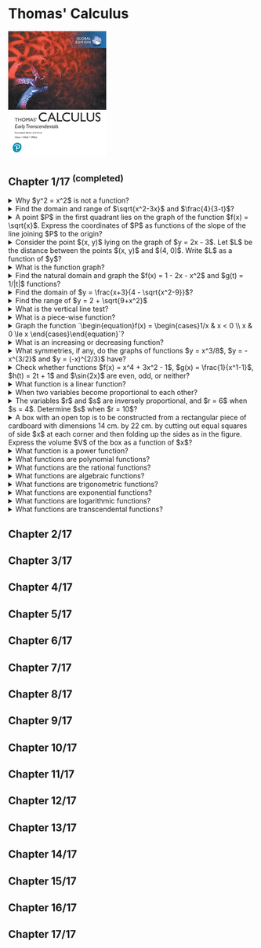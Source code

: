 # Thomas' Calculus
<img src="../covers/9781292253114.jpg" width="200"/>

## Chapter 1/17 <sup>(completed)</sup>

<details>
<summary>Why $y^2 = x^2$ is not a function?</summary>

> A function $f$ from a set $D$ to a set $Y$ is a rule that assigns a unique value $f(x)$ in $Y$ to each $x$ in $D$.
>
> The value of one variable quantity, say $y$, depends on the value of another variable quantity, which we often call $x$.
> We say that $y$ is a function of $x$ and write this symbolically as
>
> $y = f(x)$ ($y$ equals $f$ of $x$)
>
> The symbol $f$ represents the function, the letter $x$ is the **independent variable** representing the input value to $f$, and $y$ is the **dependent variable** or ouput value of $f$ at $x$.

> Origin: 1.1

> References:
---
</details>

<details>
<summary>Find the domain and range of $\sqrt{x^2-3x}$ and $\frac{4}{3-t}$?</summary>

> 

> Origin: 

> References:
---
</details>

<details>
<summary>A point $P$ in the first quadrant lies on the graph of the function $f(x) = \sqrt{x}$. Express the coordinates of $P$ as functions of the slope of the line joining $P$ to the origin?</summary>

> 

> Origin: 1.1

> References:
---
</details>

<details>
<summary>Consider the point $(x, y)$ lying on the graph of $y = 2x - 3$. Let $L$ be the distance between the points $(x, y)$ and $(4, 0)$. Write $L$ as a function of $y$?</summary>

> 

> Origin: 1.1

> References:
---
</details>

<details>
<summary>What is the function graph?</summary>

> If $f$ is a function with domain $D$, its graph consists of the points in the Cartesian plane whose coordinates are the input-output pairs for $f$.
>
> In set notation the graph is
>
> ${(x, f(x)) | x ∈ D}$

> Origin: 1.1

> References:
---
</details>

<details>
<summary>Find the natural domain and graph the $f(x) = 1 - 2x - x^2$ and $g(t) = 1/|t|$ functions?</summary>

> 

> Origin: 1.1

> References:
---
</details>

<details>
<summary>Find the domain of $y = \frac{x+3}{4 - \sqrt{x^2-9}}$?</summary>

> 

> Origin: 1.1

> References:
---
</details>

<details>
<summary>Find the range of $y = 2 + \sqrt{9+x^2}$</summary>

> 

> Origin: 1.1

> References:
---
</details>

<details>
<summary>What is the vertical line test?</summary>

> A function $f$ can have only one value $f(x)$ for each $x$ in its domain, so no vertical line can interact the graph of a function more than once.

> Origin: 1.1

> References:
---
</details>

<details>
<summary>What is a piece-wise function?</summary>

> Sometimes a function is described in pieces by using different formulas on different parts of its domain.
>
> ```math
> \begin{equation}
>   f(x) = \begin{cases}
>     1 & x ≤ 0 \\
>     x+1 & x > 0
>   \end{cases}
> \end{equation}
> ``````

> Origin: 1.1

> References:
---
</details>

<details>
<summary>Graph the function `\begin{equation}f(x) = \begin{cases}1/x & x < 0 \\ x & 0 \le x \end{cases}\end{equation}`?</summary>

> 

> Origin: 1.1

> References:
---
</details>

<details>
<summary>What is an increasing or decreasing function?</summary>

> If the graph of a function rises as you move from left to right, we say that the function is increasing.
> If the graph descends or falls as you move from left to right, the function is decreasing.
>
> Let $f$ be a function defined on an interval $I$ and let $x_1$ and $x_2$ be two distinct points in $I$.
>
> 1. if $f(x_2) > f(x_1)$ whenever $x_1 < x_2$, then $f(x)$ is said to be **increasing** on $I$.
> 2. if $f(x_2) < f(x_1)$ whenever $x_1 < x_2$, then $f(x)$ is said to be **decreasing** on $I$.

> Origin: 1.1

> References:
---
</details>

<details>
<summary>What symmetries, if any, do the graphs of functions $y = x^3/8$, $y = -x^{3/2}$ and $y = (-x)^{2/3}$ have?</summary>

> 

> Origin: 1.1

> References:
---
</details>

<details>
<summary>Check whether functions $f(x) = x^4 + 3x^2 - 1$, $g(x) = \frac{1}{x^1-1}$, $h(t) = 2t + 1$ and $\sin{2x}$ are even, odd, or neither?</summary>

> A function $y = f(x)$ is an even function of $x$ if $f(-x) = f(x)$, odd function of $x$ if $f(-x) = -f(x)$, for every $x$ in the function's domain.
>
> The graph of an even function is symmetric about the $y$ axis, and the graph of an odd function is symmetric about the origin.

> Origin: 1.1

> References:
---
</details>

<details>
<summary>What function is a linear function?</summary>

> A function of the form $f(x) = mx+b$, where $m$ and $b$ are fixed constants, is called a linear function.
>
> The function $f(x) = x$ where $m = 1$ and $b = 0$ is called the identity function.

> Origin: 1.1

> References:
---
</details>

<details>
<summary>When two variables become proportional to each other?</summary>

> Two variables $y$ and $x$ are **proportional** to one another if one is always a constant multiple of the other.
>
> $y = kx$ for some nonzero constant $k$
>
> If the variable $y$ is proportional to the reciprocal $1/x$, then it is said that $y$ is **inversely proportional** to $x$.

> Origin: 1.1

> References:
---
</details>

<details>
<summary>The variables $r$ and $s$ are inversely proportional, and $r = 6$ when $s = 4$. Determine $s$ when $r = 10$?</summary>

> 

> Origin: 1.1

> References:
---
</details>

<details>
<summary>A box with an open top is to be constructed from a rectangular piece of cardboard with dimensions 14 cm. by 22 cm. by cutting out equal squares of side $x$ at each corner and then folding up the sides as in the figure. Express the volume $V$ of the box as a function of $x$?</summary>

> 

> Origin: 1.1

> References:
---
</details>

<details>
<summary>What function is a power function?</summary>

> A function $f(x) = x^n$, where $a$ is a constant, is called a **power function**.

> Origin: 1.1

> References:
---
</details>

<details>
<summary>What functions are polynomial functions?</summary>

> A function $p$ is a **polynomial** if
>
> ```math
> \begin{equation}
>   p(x) = a_nx^n + a_(n-1)x^(n-1) + ... + a_1x + a_0
> \end{equation}
> ``````
>
> where $n$ is a nonnegative integer and the numbers $a_0,a_1,a_2,...,a_n$ are real constants called the **coefficients** of the polynomial.
>
> All polynomials have domain $(-\inf,\inf)$.

> Origin: 1.1

> References:
---
</details>

<details>
<summary>What functions are the rational functions?</summary>

> A **rational function** is a quotient or ratio $f(x) = p(x)/q(x)$, where $p$ and $q$ are polynomials.
>
> ```math
> \begin{equation}
>   y &= \frac{2x^2-3}{7x+4}
>   y &= \frac{5x^2+8x-3}{3x^2+2}
>   y &= \frac{11x+2}{2x^3-1}
> \end{equation}
> ``````

> Origin: 1.1

> References:
---
</details>

<details>
<summary>What functions are algebraic functions?</summary>

> Any function constructed from polynomials using algebraic operations (addition, subtraction, multiplication, division, and taking roots) lies within the class of **algebraic functions**.
>
> All rational functions are algebraic, but also included are more complicated functions such as $y^3 - 9xy + x^3 = 0$.

> Origin: 1.1

> References:
---
</details>

<details>
<summary>What functions are trigonometric functions?</summary>

> Six basic trigonometric functions are $sin(x)$, $cos(x)$, $tan(x)$, $cot(x)$, $arctan(x)$, $arccot(x)$.

> Origin: 1.1

> References:
---
</details>

<details>
<summary>What functions are exponential functions?</summary>

> A function of the form $f(x) = a^x$, where $a > 0$ and $a \ne 1$, is called an **exponential function** with base $a$.

> Origin: 1.1

> References:
---
</details>

<details>
<summary>What functions are logarithmic functions?</summary>

> These are the functions $f(x) = log_{a}x$, where the base $a \ne 1$ is a positive constant.
>
> They are the inverse functions of the exponential functions.

> Origin: 1.1

> References:
---
</details>


<details>
<summary>What functions are transcendental functions?</summary>

> These are functions that are not algebraic.
>
> They include the trigonometric, inverse trigonometric, exponential, and logarithmic functions, and many other functions as well.
>
> The catenary is one example of a transcendental function.
> Its graph has the shape of a cable, like a telephone line or electric cable, strung from one support to another and hanging freely under its own weight.

> Origin: 1.1

> References:
---
</details>

## Chapter 2/17
## Chapter 3/17
## Chapter 4/17
## Chapter 5/17
## Chapter 6/17
## Chapter 7/17
## Chapter 8/17
## Chapter 9/17
## Chapter 10/17
## Chapter 11/17
## Chapter 12/17
## Chapter 13/17
## Chapter 14/17
## Chapter 15/17
## Chapter 16/17
## Chapter 17/17
